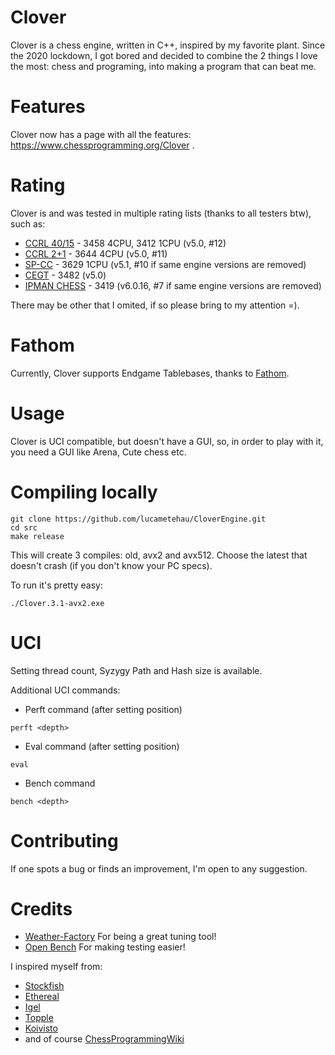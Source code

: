 # Clover

Clover is a chess engine, written in C++, inspired by my favorite plant. Since the 2020 lockdown, I got bored and decided to combine the 2 things I love the most: chess and programing, into making a program that can beat me.

# Features

Clover now has a page with all the features: https://www.chessprogramming.org/Clover .

# Rating

Clover is and was tested in multiple rating lists (thanks to all testers btw), such as:

- [CCRL 40/15](https://ccrl.chessdom.com/ccrl/4040/) - 3458 4CPU, 3412 1CPU (v5.0, #12)
- [CCRL 2+1](https://ccrl.chessdom.com/ccrl/404/) - 3644 4CPU (v5.0, #11)
- [SP-CC](https://www.sp-cc.de/) - 3629 1CPU (v5.1, #10 if same engine versions are removed)
- [CEGT](http://www.cegt.net/40_4_Ratinglist/40_4_single/rangliste.html) - 3482 (v5.0)
- [IPMAN CHESS](https://ipmanchess.yolasite.com/r9-7945hx.php) - 3419 (v6.0.16, #7 if same engine versions are removed)

There may be other that I omited, if so please bring to my attention =).

# Fathom

Currently, Clover supports Endgame Tablebases, thanks to [Fathom](https://github.com/jdart1/Fathom).

# Usage

Clover is UCI compatible, but doesn't have a GUI, so, in order to play with it, you need a GUI like Arena, Cute chess etc.

# Compiling locally

``` 
git clone https://github.com/lucametehau/CloverEngine.git
cd src
make release 
```

This will create 3 compiles: old, avx2 and avx512. Choose the latest that doesn't crash (if you don't know your PC specs).

To run it's pretty easy:
```
./Clover.3.1-avx2.exe
```

# UCI

Setting thread count, Syzygy Path and Hash size is available.

Additional UCI commands:

- Perft command (after setting position)

```
perft <depth>
```

- Eval command (after setting position)

```
eval
```

- Bench command
```
bench <depth>
```

# Contributing

If one spots a bug or finds an improvement, I'm open to any suggestion.

# Credits

- [Weather-Factory](https://github.com/dsekercioglu/weather-factory) For being a great tuning tool!
- [Open Bench](https://github.com/AndyGrant/OpenBench) For making testing easier!

I inspired myself from:

- [Stockfish](https://github.com/official-stockfish/Stockfish)
- [Ethereal](https://github.com/AndyGrant/Ethereal)
- [Igel](https://github.com/vshcherbyna/igel)
- [Topple](https://github.com/konsolas/ToppleChess)
- [Koivisto](https://github.com/Luecx/Koivisto)
- and of course [ChessProgrammingWiki](https://www.chessprogramming.org/Main_Page)
